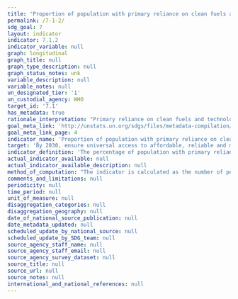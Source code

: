 ```yaml
---
title: 'Proportion of population with primary reliance on clean fuels and technology'
permalink: /7-1-2/
sdg_goal: 7
layout: indicator
indicator: 7.1.2
indicator_variable: null
graph: longitudinal
graph_title: null
graph_type_description: null
graph_status_notes: unk
variable_description: null
variable_notes: null
un_designated_tier: '1'
un_custodial_agency: WHO
target_id: '7.1'
has_metadata: true
rationale_interpretation: "Primary reliance on clean fuels and technologies\n Cooking, lighting and heating represent a large share of household energy use across the low- and middle-income countries. For cooking and heating, households typically rely on solid fuels (such as wood, charcoal, biomass) or kerosene paired with inefficient technologies (e.g. open fires, stoves, space heaters or lamps). It is well known that reliance on such inefficient energy for cooking, heating and lighting is associated with high levels of household (indoor) air pollution. The use of inefficient fuels for cooking alone is estimated to cause over 4 million deaths annually, mainly among women and children. This is more than TB, HIV and malaria combined. These adverse health impacts can be avoided by adopting clean fuels and technologies for all main household energy end-or in some circumstances by adopting advanced combustion cook stoves (i.e. those which achieve the emission rates targets provided by the WHO guidelines) and adopting strict protocols for their safe use. Given the importance of clean and safe household energy use as a human development issue, universal access to energy among the technical practitioner community is currently taken to mean access to both electricity and clean fuels and technologies for cooking, heating and lighting. For this reason, clean cooking forms part of the universal access objective under the UN Secretary General's Sustainable Energy for All initiative."
goal_meta_link: 'http://unstats.un.org/sdgs/files/metadata-compilation/Metadata-Goal-7.pdf'
goal_meta_link_page: 4
indicator_name: 'Proportion of population with primary reliance on clean fuels and technology'
target: 'By 2030, ensure universal access to affordable, reliable and modern energy services.'
indicator_definition: 'The percentage of population with primary reliance on clean fuels and technology at the household level. From non-solid fuels to clean fuels Current global data collection focuses on the primary fuel used for cooking, categorized as solid or non-solid fuels, where solid fuels are considered polluting and non-modern, while non-solid fuels are considered clean. This single measure captures a good part of the lack of access to clean cooking fuels, but fails to collect data on type of device or technology is used for cooking, and also fails to capture other polluting forms of energy use in the home such as those used for lighting and heating. New evidence-based normative guidance from the WHO ( i.e. WHO Guidelines for indoor air quality guidelines: household fuel combustion), highlights the importance of addressing both fuel and the technology for adequately protecting public health. These guidelines provide technical recommendations in the form of emissions targets for as to what fuels and technology (stove, lamp, and so on) combinations in the home are clean. These guidelines also recommend against the use of unprocessed coal and discourage the use kerosene (a non-solid but highly polluting fuel) in the home. They also recommend that all major household energy end uses (e.g. cooking, space heating, lighting) use efficient fuels and technology combinations to ensure health benefits. For this reason, the technical recommendations in the WHO guidelines, access to modern cooking solution in the home will be defined as "access to clean fuels and technologies" rather than "access to non-solid fuels." This shift will help ensure that health and other "nexus" benefits are better counted, and thus realized. Definition Percent of population with primary reliance on clean* fuels and technologies at the household level. *"Clean" is defined by the emission rate targets and specific fuel recommendations (i.e. against unprocessed coal and kerosene) included in the normative guidance WHO guidelines for indoor air quality: household fuel combustion.'
actual_indicator_available: null
actual_indicator_available_description: null
method_of_computation: "The indicator is calculated as the number of people using clean fuels and technologies for cooking, heating and lighting divided by total population reporting that any cooking, heating or lighting, expressed as percentage.  Method of computation The indicator is modelled with household survey data compiled by WHO. The information on cooking fuel use and cooking practices comes from about 800 nationally representative survey and censuses. Survey sources include Demographic and Health Surveys (DHS) and Living Standards Measurement Surveys (LSMS), Multi-Indicator Cluster Surveys (MICS), the World Health Survey (WHS), and other nationally developed and implemented surveys. Estimates of primary cooking energy for the total, urban and rural population for a given year are obtained separately using a multilevel model. The model only accounts for regions, countries and time as a spline function, and estimates are restricted to values ranging from zero to one. More details on the model are published elsewhere (Bonjour et al, 2013). Estimates for countries with no available surveys were obtained as follows: \tWhen survey data is available for a country, the regional populationweighted mean is used to derive aggregate estimates at a regional or global level, however no country point estimate is given for that country is reported \tCountries classified as high-income with a Gross National Income (GNI) of more than US$ 12,746.- per capita are assumed to have made a complete transition to using clean fuels and technologies as the primary domestic energy source for cooking and the primary reliance on polluting (unclean) fuels and technologies use is reported to be less than 5% and assumed as zero for regional and global estimates. For estimating the fraction of the population relying on clean fuels and technologies for heating and lighting, the same methodology using survey data to derive country estimates for a particular year will be used using the same above mentioned assumptions."
comments_and_limitations: null
periodicity: null
time_period: null
unit_of_measure: null
disaggregation_categories: null
disaggregation_geography: null
date_of_national_source_publication: null
date_metadata_updated: null
scheduled_update_by_national_source: null
scheduled_update_by_SDG_team: null
source_agency_staff_name: null
source_agency_staff_email: null
source_agency_survey_dataset: null
source_title: null
source_url: null
source_notes: null
international_and_national_references: null
---
```


